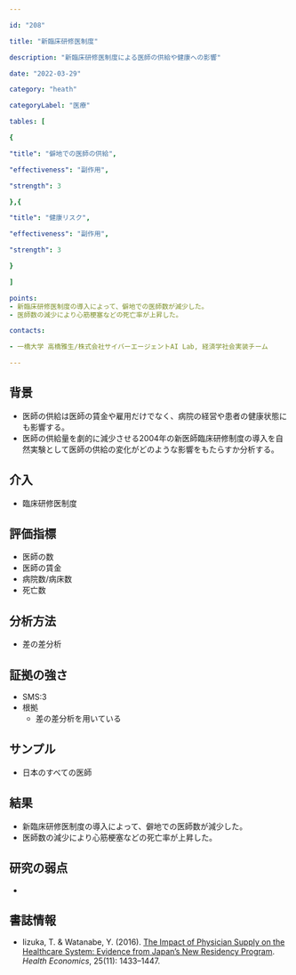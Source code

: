 ```yaml
---

id: "208"

title: "新臨床研修医制度"

description: "新臨床研修医制度による医師の供給や健康への影響"

date: "2022-03-29"

category: "heath"

categoryLabel: "医療"

tables: [

{

"title": "僻地での医師の供給",

"effectiveness": "副作用",

"strength": 3

},{

"title": "健康リスク",

"effectiveness": "副作用",

"strength": 3

}

]

points:
- 新臨床研修医制度の導入によって、僻地での医師数が減少した。
- 医師数の減少により心筋梗塞などの死亡率が上昇した。

contacts:

- 一橋大学 高橋雅生/株式会社サイバーエージェントAI Lab, 経済学社会実装チーム

---
```


## 背景
- 医師の供給は医師の賃金や雇用だけでなく、病院の経営や患者の健康状態にも影響する。
- 医師の供給量を劇的に減少させる2004年の新医師臨床研修制度の導入を自然実験として医師の供給の変化がどのような影響をもたらすか分析する。

## 介入
- 臨床研修医制度

## 評価指標
- 医師の数
- 医師の賃金
- 病院数/病床数
- 死亡数

## 分析方法
- 差の差分析

## 証拠の強さ

- SMS:3
- 根拠
    - 差の差分析を用いている

## サンプル
- 日本のすべての医師

## 結果
- 新臨床研修医制度の導入によって、僻地での医師数が減少した。
- 医師数の減少により心筋梗塞などの死亡率が上昇した。

## 研究の弱点
- 

## 書誌情報
- Iizuka, T. & Watanabe, Y. (2016). [The Impact of Physician Supply on the Healthcare System: Evidence from Japan’s New Residency Program](https://onlinelibrary.wiley.com/doi/10.1002/hec.3229). *Health Economics*, 25(11): 1433–1447.                    
